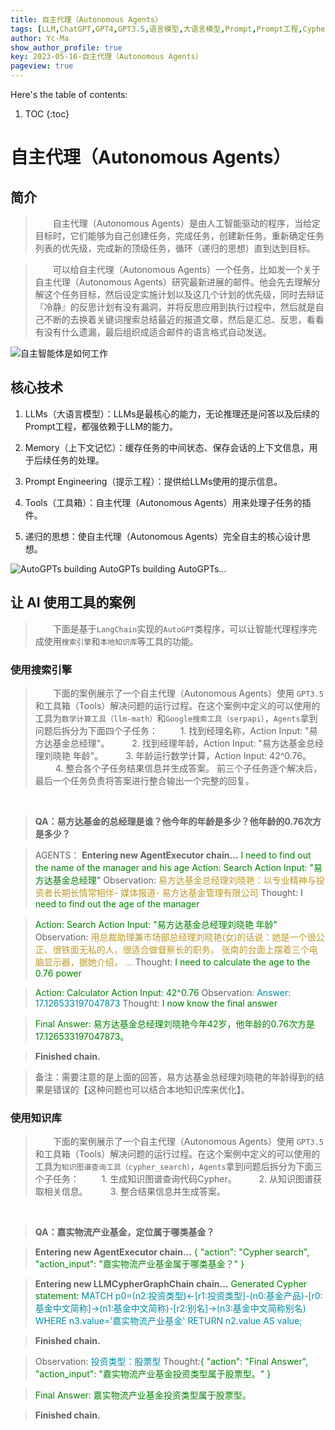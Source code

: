 ```yaml
---
title: 自主代理（Autonomous Agents）
tags: [LLM,ChatGPT,GPT4,GPT3.5,语言模型,大语言模型,Prompt,Prompt工程,Cypher]
author: Yc-Ma
show_author_profile: true
key: 2023-05-16-自主代理（Autonomous Agents）
pageview: true
---
```


Here's the table of contents:
1. TOC
{:toc}

# 自主代理（Autonomous Agents）

## 简介

>&emsp;&emsp;自主代理（Autonomous Agents）是由人工智能驱动的程序，当给定目标时，它们能够为自己创建任务，完成任务，创建新任务，重新确定任务列表的优先级，完成新的顶级任务，循环（递归的思想）直到达到目标。

>&emsp;&emsp;可以给自主代理（Autonomous Agents）一个任务，比如发一个关于自主代理（Autonomous Agents）研究最新进展的邮件。他会先去理解分解这个任务目标，然后设定实施计划以及这几个计划的优先级，同时去辩证『冷静』的反思计划有没有漏洞，并将反思应用到执行过程中，然后就是自己不断的去换着关键词搜索总结最近的报道文章，然后是汇总、反思，看看有没有什么遗漏，最后组织成适合邮件的语言格式自动发送。

![自主智能体是如何工作](https://nimg.ws.126.net/?url=http%3A%2F%2Fdingyue.ws.126.net%2F2023%2F0424%2Fb98c9612j00rtm89r000yd200iw00d7g00g200b7.jpg&thumbnail=660x2147483647&quality=80&type=jpg)

## 核心技术

1. LLMs（大语言模型）：LLMs是最核心的能力，无论推理还是问答以及后续的Prompt工程，都强依赖于LLM的能力。

2. Memory（上下文记忆）：缓存任务的中间状态、保存会话的上下文信息，用于后续任务的处理。

3. Prompt Engineering（提示工程）：提供给LLMs使用的提示信息。

4. Tools（工具箱）：自主代理（Autonomous Agents）用来处理子任务的插件。

5. 递归的思想：使自主代理（Autonomous Agents）完全自主的核心设计思想。

![AutoGPTs building AutoGPTs building AutoGPTs...](https://camo.githubusercontent.com/8226dd8023ed52d438c66791ae849051fa7c8e1f874bb728ca9b2c3dbb1cd64b/68747470733a2f2f6170692e737461722d686973746f72792e636f6d2f7376673f7265706f733d546f72616e74756c696e6f2f6175746f2d67707426747970653d44617465)

## 让 AI 使用工具的案例

>&emsp;&emsp;下面是基于`LangChain`实现的`AutoGPT`类程序，可以让智能代理程序完成使用`搜索引擎`和`本地知识库`等工具的功能。

### 使用搜索引擎

>&emsp;&emsp;下面的案例展示了一个自主代理（Autonomous Agents）使用 `GPT3.5` 和工具箱（Tools）解决问题的运行过程。在这个案例中定义的可以使用的工具为`数学计算工具（llm-math）`和`Google搜索工具（serpapi）`，`Agents`拿到问题后拆分为下面四个子任务：
>&emsp;&emsp; 1. 找到经理名称，Action Input: "易方达基金总经理"。
>&emsp;&emsp; 2. 找到经理年龄，Action Input: "易方达基金总经理刘晓艳 年龄"。
>&emsp;&emsp; 3. 年龄运行数学计算，Action Input: 42^0.76。
>&emsp;&emsp; 4. 整合各个子任务结果信息并生成答案。
>前三个子任务逐个解决后，最后一个任务负责将答案进行整合输出一个完整的回复。

<br>

>**QA：易方达基金的总经理是谁？他今年的年龄是多少？他年龄的0.76次方是多少？**

>AGENTS：
**Entering new AgentExecutor chain...**
<font color=#008000 > I need to find out the name of the manager and his age</font>
<font color=#008000 >Action: Search</font>
<font color=#008000 >Action Input: "易方达基金总经理"</font>
Observation: <font color=#BD9A28 >易方达基金总经理刘晓艳：以专业精神与投资者长期长情常相伴- 媒体报道- 易方达基金管理有限公司</font>
Thought: <font color=#008000 >I need to find out the age of the manager</font>

><font color=#008000 >Action: Search</font>
<font color=#008000 >Action Input: "易方达基金总经理刘晓艳 年龄"</font>
Observation: <font color=#BD9A28 >用总裁助理兼市场部总经理刘晓艳(女)的话说：她是一个很公正、很铁面无私的人，很适合做督察长的职务。 张南的台面上摆着三个电脑显示器，据她介绍， ...</font>
Thought: <font color=#008000 >I need to calculate the age to the 0.76 power</font>

><font color=#008000 >Action: Calculator</font>
<font color=#008000 >Action Input: 42^0.76</font>
Observation: <font color=#008DA3 >Answer: 17.126533197047873</font>
Thought: <font color=#008000 >I now know the final answer</font>

><font color=#008000 >Final Answer: 易方达基金总经理刘晓艳今年42岁，他年龄的0.76次方是17.126533197047873。</font>

>**Finished chain.**

>备注：需要注意的是上面的回答，易方达基金总经理刘晓艳的年龄得到的结果是错误的【这种问题也可以结合本地知识库来优化】。

### 使用知识库

>&emsp;&emsp;下面的案例展示了一个自主代理（Autonomous Agents）使用 `GPT3.5` 和工具箱（Tools）解决问题的运行过程。在这个案例中定义的可以使用的工具为`知识图谱查询工具（cypher_search）`，`Agents`拿到问题后拆分为下面三个子任务：
>&emsp;&emsp; 1. 生成知识图谱查询代码Cypher。
>&emsp;&emsp; 2. 从知识图谱获取相关信息。
>&emsp;&emsp; 3. 整合结果信息并生成答案。

<br>

>**QA：嘉实物流产业基金，定位属于哪类基金？**

>**Entering new AgentExecutor chain...**
<font color=#008000 >{
"action": "Cypher search",
"action_input": "嘉实物流产业基金属于哪类基金？"
}</font>

>**Entering new LLMCypherGraphChain chain...**
<font color=#008000 >Generated Cypher statement:</font>
<font color=#008DA3 >MATCH p0=(n2:投资类型)<-[r1:投资类型]-(n0:基金产品)-[r0:基金中文简称]->(n1:基金中文简称)-[r2:别名]->(n3:基金中文简称别名)
WHERE n3.value='嘉实物流产业基金' RETURN n2.value AS value;</font>

>**Finished chain.**

>Observation: <font color=#008DA3 >投资类型：股票型</font>
Thought:<font color=#008000 >{
"action": "Final Answer",
"action_input": "嘉实物流产业基金投资类型属于股票型。"
}</font>

><font color=#008000 >Final Answer: 嘉实物流产业基金投资类型属于股票型。</font>

>**Finished chain.**



